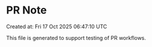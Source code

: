 # PR Note

Created at: Fri 17 Oct 2025 06:47:10 UTC

This file is generated to support testing of PR workflows.
